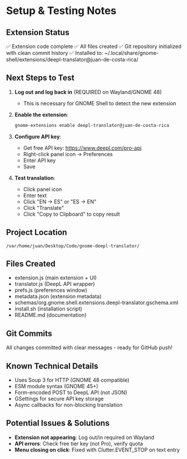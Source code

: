 # Setup & Testing Notes

## Extension Status
✅ Extension code complete
✅ All files created
✅ Git repository initialized with clean commit history
✅ Installed to: ~/.local/share/gnome-shell/extensions/deepl-translator@juan-de-costa-rica/

## Next Steps to Test

1. **Log out and log back in** (REQUIRED on Wayland/GNOME 48)
   - This is necessary for GNOME Shell to detect the new extension

2. **Enable the extension**:
   ```bash
   gnome-extensions enable deepl-translator@juan-de-costa-rica
   ```

3. **Configure API key**:
   - Get free API key: https://www.deepl.com/pro-api
   - Right-click panel icon → Preferences
   - Enter API key
   - Save

4. **Test translation**:
   - Click panel icon
   - Enter text
   - Click "EN → ES" or "ES → EN"
   - Click "Translate"
   - Click "Copy to Clipboard" to copy result

## Project Location
`/var/home/juan/Desktop/Code/gnome-deepl-translator/`

## Files Created
- extension.js (main extension + UI)
- translator.js (DeepL API wrapper)
- prefs.js (preferences window)
- metadata.json (extension metadata)
- schemas/org.gnome.shell.extensions.deepl-translator.gschema.xml
- install.sh (installation script)
- README.md (documentation)

## Git Commits
All changes committed with clear messages - ready for GitHub push!

## Known Technical Details
- Uses Soup 3 for HTTP (GNOME 48 compatible)
- ESM module syntax (GNOME 45+)
- Form-encoded POST to DeepL API (not JSON)
- GSettings for secure API key storage
- Async callbacks for non-blocking translation

## Potential Issues & Solutions
- **Extension not appearing**: Log out/in required on Wayland
- **API errors**: Check free tier key (not Pro), verify quota
- **Menu closing on click**: Fixed with Clutter.EVENT_STOP on text entry
